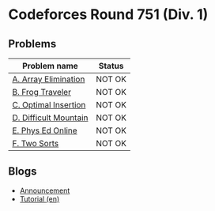 # Codeforces Round 751 (Div. 1)

## Problems

|Problem name|Status|
|------------|---------|
| [A. Array Elimination](problems/A._Array_Elimination.md)|NOT OK|
| [B. Frog Traveler](problems/B._Frog_Traveler.md)|NOT OK|
| [C. Optimal Insertion](problems/C._Optimal_Insertion.md)|NOT OK|
| [D. Difficult Mountain](problems/D._Difficult_Mountain.md)|NOT OK|
| [E. Phys Ed Online](problems/E._Phys_Ed_Online.md)|NOT OK|
| [F. Two Sorts](problems/F._Two_Sorts.md)|NOT OK|
## Blogs

- [Announcement](blogs/Announcement.md)
- [Tutorial (en)](blogs/Tutorial_(en).md)
